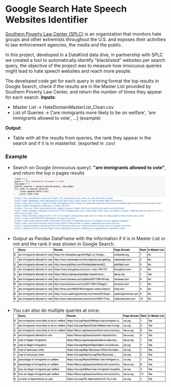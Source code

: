 # Google Search Hate Speech Websites Identifier

[Southern Poverty Law Center (SPLC)](https://www.splcenter.org) is an organization that monitors hate groups and other extremists throughout the U.S. and exposes their activities to law enforcement agencies, the media and the public.

In this project, developed in a DataKind data dive, in partnership with SPLC we created a tool to automatically identify "blacklisted" websites per search query, the objective of the project was to measure how innocuous queries might lead to hate speech websites and reach more people.  

The developed code get for each query in string format the top results in Google Search, check if the results are in the Master List provided by Southern Poverty Law Center, and return the number of times they appear for each search.
**Inputs**:
- Master List -> HateDomainMasterList_Clean.csv
- List of Queries -> ['are immigrants more likely to be on welfare', 'are immigrants allowed to vote', ...] (example)

**Output**:
- Table with all the results from queries, the rank they appear in the search and if it is in masterlist. (exported in .csv)

### Example
- Search on Google (innocuous query): **"are immigrants allowed to vote"**, and return the top n pages results
![ss_1](ss_1.png)

- Output as Pandas DataFrame with the information if it is in Master List or not and the rank it was shown in Google Search.
![ss_2](ss_2.png)

- You can also do multiple queries at once:
![ss_3](ss_3.png)
 
